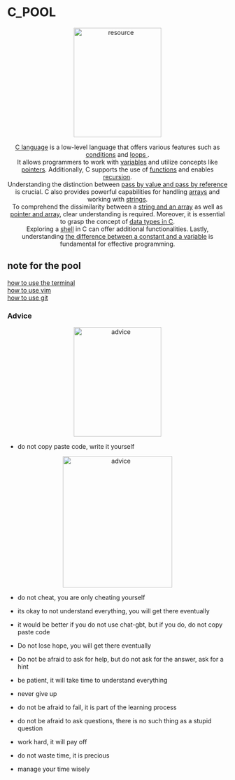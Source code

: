 # C_POOL
<p align="center">
  <img src="https://www.tlpnyc.com/hubfs/Stock%20images/Resources%20written%20in%20search%20bar%20on%20virtual%20screen.jpeg" alt="resource" width="200" height="250">
</p>


<center>

[C language](https://www.tutorialspoint.com/cprogramming/c_overview.htm) is a low-level language that offers various features such as [conditions](https://www.tutorialspoint.com/cprogramming/c_decision_making.htm) and [loops ](https://www.tutorialspoint.com/cprogramming/c_loops.htm). \
It allows programmers to work with [variables](https://www.w3schools.com/c/c_variables.php) and utilize concepts like [pointers](https://www.tutorialspoint.com/cprogramming/c_pointers.htm). Additionally, C supports the use of [functions](https://www.tutorialspoint.com/cprogramming/c_functions.htm) and enables [recursion](https://www.tutorialspoint.com/cprogramming/c_recursion.htm).\
Understanding the distinction between [pass by value and pass by reference](https://www.geeksforgeeks.org/difference-between-call-by-value-and-call-by-reference/) is crucial. C also provides powerful capabilities for handling [arrays](https://www.tutorialspoint.com/cprogramming/c_arrays.htm) and working with [strings](https://www.tutorialspoint.com/cprogramming/c_strings.htm).\
To comprehend the dissimilarity between a [string and an array](https://stackoverflow.com/questions/1704407/what-is-the-difference-between-a-string-and-an-array-of-characters) as well as [pointer and array](https://www.geeksforgeeks.org/difference-pointer-array-c/), clear understanding is required. Moreover, it is essential to grasp the concept of [data types in C](https://www.tutorialspoint.com/cprogramming/c_data_types.htm).\
Exploring a [shell](https://www.youtube.com/watch?v=Z56Jmr9Z34Q) in C can offer additional functionalities. Lastly, understanding [the difference between a constant and a variable](https://www.tutorialspoint.com/cprogramming/c_constants.htm) is fundamental for effective programming.


</center>


## note for the pool
[how to use the terminal](https://www.youtube.com/watch?v=5XgBd6rjuDQ)\
[how to use vim](https://www.youtube.com/watch?v=IiwGbcd8S7I)\
[how to use git](https://www.youtube.com/watch?v=USjZcfj8yxE)



### Advice 
<p align="center">
  <img src="https://morningsidechurchofchrist.org.nz/wp-content/uploads/2021/03/advice.png" alt="advice" width="200" height="250">
</p>



- do not copy paste code, write it yourself

<p align="center">
  <img src="https://tenneyschool.com/wp-content/uploads/2020/11/iStock-171241022.jpg" alt="advice" width="250" height="300">
</p>

- do not cheat, you are only cheating yourself

- its okay to not understand everything, you will get there eventually

- it would be better if you do not use chat-gbt, but if you do, do not copy paste code

- Do not lose hope, you will get there eventually

- Do not be afraid to ask for help, but do not ask for the answer, ask for a hint
  
- be patient, it will take time to understand everything
  
- never give up
  
- do not be afraid to fail, it is part of the learning process
  
- do not be afraid to ask questions, there is no such thing as a stupid question
  
- work hard, it will pay off
  
- do not waste time, it is precious
  
- manage your time wisely






